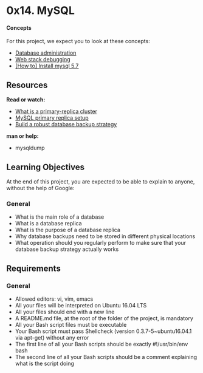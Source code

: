 # 0x14. MySQL

#### Concepts

For this project, we expect you to look at these concepts:

* <a href="https://intranet.alxswe.com/concepts/49">Database administration</a>
* <a href="https://intranet.alxswe.com/concepts/68">Web stack debugging</a>
* <a href="https://intranet.alxswe.com/concepts/100002">[How to] Install mysql 5.7</a>

## Resources

**Read or watch:**

* <a href="https://intranet.alxswe.com/rltoken/eojqG9FZbA6QVWN5P9cLzA">What is a primary-replica cluster</a>
* <a href="https://intranet.alxswe.com/rltoken/z2KVk2UKLMc0RvHMdJmYLg">MySQL primary replica setup</a>
* <a href="https://intranet.alxswe.com/rltoken/BharnxaLb-BDDYFywzME2Q">Build a robust database backup strategy</a>

**man or help:**

* mysqldump

## Learning Objectives

At the end of this project, you are expected to be able to explain to anyone, without the help of Google:

### General

* What is the main role of a database
* What is a database replica
* What is the purpose of a database replica
* Why database backups need to be stored in different physical locations
* What operation should you regularly perform to make sure that your database backup strategy actually works

## Requirements

### General

* Allowed editors: vi, vim, emacs
* All your files will be interpreted on Ubuntu 16.04 LTS
* All your files should end with a new line
* A README.md file, at the root of the folder of the project, is mandatory
* All your Bash script files must be executable
* Your Bash script must pass Shellcheck (version 0.3.7-5~ubuntu16.04.1 via apt-get) without any error
* The first line of all your Bash scripts should be exactly #!/usr/bin/env bash
* The second line of all your Bash scripts should be a comment explaining what is the script doing